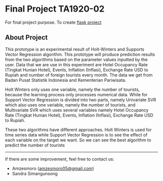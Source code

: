 # Final Project TA1920-02
For final project purpose.
To create [flask project](https://code.visualstudio.com/docs/python/tutorial-flask)

## About Project
This prototype is an experimental result of Holt-Winters and Supports Vector Regression algorithm. This prototype will produce prediction results from the two algorithms based on the parameter values inputted by the user. Data that we are use in this experiment are Hotel Occupancy Rate (Tingkat Hunian Hotel), Events, Inflation (Inflasi), Exchange Rate USD to Rupiah and number of foreign tourists every month. The data we get from Badan Pusat Statistik Indonesia and Kementerian Pariwisata.

Holt Winters only uses one variable, namely the number of tourists, because the learning process only processes numerical data. While for Support Vector Regression is divided into two parts, namely Univariate SVR which also uses one variable, namely the number of tourists, and Multivariate SVR which uses several variables namely Hotel Occupancy Rate (Tingkat Hunian Hotel), Events, Inflation (Inflasi), Exchange Rate USD to Rupiah.

These two algorithms have different approaches. Holt Winters is used for time series data while Support Vector Regression is to see the effect of each variable on the target we want. So we can see the best algorithm to predict the number of tourists

------
If there are some improvement, feel free to contact us:
* Amzesmoro (amzesmoro05@gmail.com)
* Sandra Simangunsong

